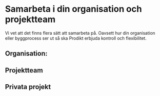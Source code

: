 # Samarbeta i din organisation och projektteam

Vi vet att det finns flera sätt att samarbeta på. Oavsett hur din organisation eller byggprocess ser ut så ska Prodikt erbjuda kontroll och flexibilitet.

## Organisation:

## Projektteam

## Privata projekt

